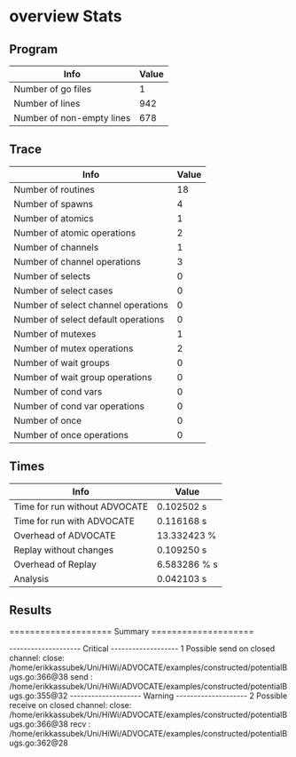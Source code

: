 # overview Stats

## Program
| Info | Value |
| - | - |
| Number of go files | 1 |
| Number of lines | 942 |
| Number of non-empty lines | 678 |


## Trace
| Info | Value |
| - | - |
| Number of routines | 18 |
| Number of spawns | 4 |
| Number of atomics | 1 |
| Number of atomic operations | 2 |
| Number of channels | 1 |
| Number of channel operations | 3 |
| Number of selects | 0 |
| Number of select cases | 0 |
| Number of select channel operations | 0 |
| Number of select default operations | 0 |
| Number of mutexes | 1 |
| Number of mutex operations | 2 |
| Number of wait groups | 0 |
| Number of wait group operations | 0 |
| Number of cond vars | 0 |
| Number of cond var operations | 0 |
| Number of once | 0| 
| Number of once operations | 0 |


## Times
| Info | Value |
| - | - |
| Time for run without ADVOCATE | 0.102502 s |
| Time for run with ADVOCATE | 0.116168 s |
| Overhead of ADVOCATE | 13.332423 % |
| Replay without changes | 0.109250 s |
| Overhead of Replay | 6.583286 % s |
| Analysis | 0.042103 s |


## Results
==================== Summary ====================

-------------------- Critical -------------------
1 Possible send on closed channel:
	close: /home/erikkassubek/Uni/HiWi/ADVOCATE/examples/constructed/potentialBugs.go:366@38
	send : /home/erikkassubek/Uni/HiWi/ADVOCATE/examples/constructed/potentialBugs.go:355@32
-------------------- Warning --------------------
2 Possible receive on closed channel:
	close: /home/erikkassubek/Uni/HiWi/ADVOCATE/examples/constructed/potentialBugs.go:366@38
	recv : /home/erikkassubek/Uni/HiWi/ADVOCATE/examples/constructed/potentialBugs.go:362@28
